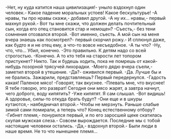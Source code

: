   -Нет, ну куда катится наша цивилизация!- уныло вздохнул один человек.- Какое падение моральных устоев! Какое бескультурье!
-А нравы, ты про нравы скажи,- добавил другой.
-А ну их... нравы,- первый махнул рукой.- Вот ты мне скажи, что должен делать почтительный сын, когда его отец становится стар и немощен?
-Съесть,- без тени сомнения отозвался второй.
-Вот именно, съесть. А мой сын на меня вчера знаешь как посмотрел?- первый скорчил рожу.- И сплюнул даже, как будто я и не отец ему, а что-то вовсе несъедобное.
-А ты что?
-Ну, что, что... Убил, конечно.
-Это правильно. К детям надо со всей строгостью.
-Конечно. А то кто тебя на старости лет топором пристукнет? Никто. Так и будешь ходить, пока не помрешь от какой-нибудь позорной трясучей лихорадки.
-Моего дядю вчера съели,- заметил второй в утешение.
-Да?- оживился первый.
-Да. Лучше бы и не брались. Зажарили, представляешь?
Первый передернулся.
-Гадость какая! Паленое мясо!
-Говорят, так вкуснее.
-Плевать мне, что вкуснее! Я тебе говорю, это разврат! Сегодня они мясо жарят, а завтра начнут, чего доброго, воду кипятить?
-Уже кипятят. Я сам слышал.
-Вот видишь! А здоровье, силы-то откуда брать будут?
-Они еще и в шкуры кутаются,- наябедничал второй.- Чтобы не мерзнуть. Раньше слабые зимой сами помирали, а теперь что? Конец естественному отбору?
-Гибнет племя,- понурился первый, и по его заросшей щеке скатилась скупая мужская слеза.- Совсем вырождается. Последние мы с тобой настоящие человеки остались.
-Да,- вздохнул второй.- Были люди в наше время. Не то что нынешнее племя...    